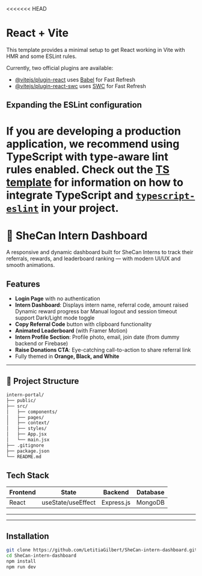 <<<<<<< HEAD
# React + Vite

This template provides a minimal setup to get React working in Vite with HMR and some ESLint rules.

Currently, two official plugins are available:

- [@vitejs/plugin-react](https://github.com/vitejs/vite-plugin-react/blob/main/packages/plugin-react) uses [Babel](https://babeljs.io/) for Fast Refresh
- [@vitejs/plugin-react-swc](https://github.com/vitejs/vite-plugin-react/blob/main/packages/plugin-react-swc) uses [SWC](https://swc.rs/) for Fast Refresh

## Expanding the ESLint configuration

If you are developing a production application, we recommend using TypeScript with type-aware lint rules enabled. Check out the [TS template](https://github.com/vitejs/vite/tree/main/packages/create-vite/template-react-ts) for information on how to integrate TypeScript and [`typescript-eslint`](https://typescript-eslint.io) in your project.
=======

# 🧡 SheCan Intern Dashboard

A responsive and dynamic dashboard built for SheCan Interns to track their referrals, rewards, and leaderboard ranking — with modern UI/UX and smooth animations.

## Features

-  **Login Page** with no authentication
-  **Intern Dashboard**:
   Displays intern name, referral code, amount raised
   Dynamic reward progress bar
   Manual logout and session timeout support
   Dark/Light mode toggle
-  **Copy Referral Code** button with clipboard functionality
-  **Animated Leaderboard** (with Framer Motion)
-  **Intern Profile Section**:
   Profile photo, email, join date (from dummy backend or Firebase)
-  **Raise Donations CTA**:
   Eye-catching call-to-action to share referral link
-  Fully themed in **Orange, Black, and White**

---

## 📁 Project Structure 

```bash
intern-portal/
├── public/
├── src/
│   ├── components/
│   ├── pages/
│   ├── context/
│   ├── styles/
│   ├── App.jsx
│   └── main.jsx
├── .gitignore
├── package.json
└── README.md
```

## Tech Stack

| Frontend | State | Backend | Database |
|----------|-------|------------|---------------------|
| React | useState/useEffect | Express.js | MongoDB |

---


---

## Installation

```bash
git clone https://github.com/LetitiaGilbert/SheCan-intern-dashboard.git
cd SheCan-intern-dashboard
npm install
npm run dev
```



